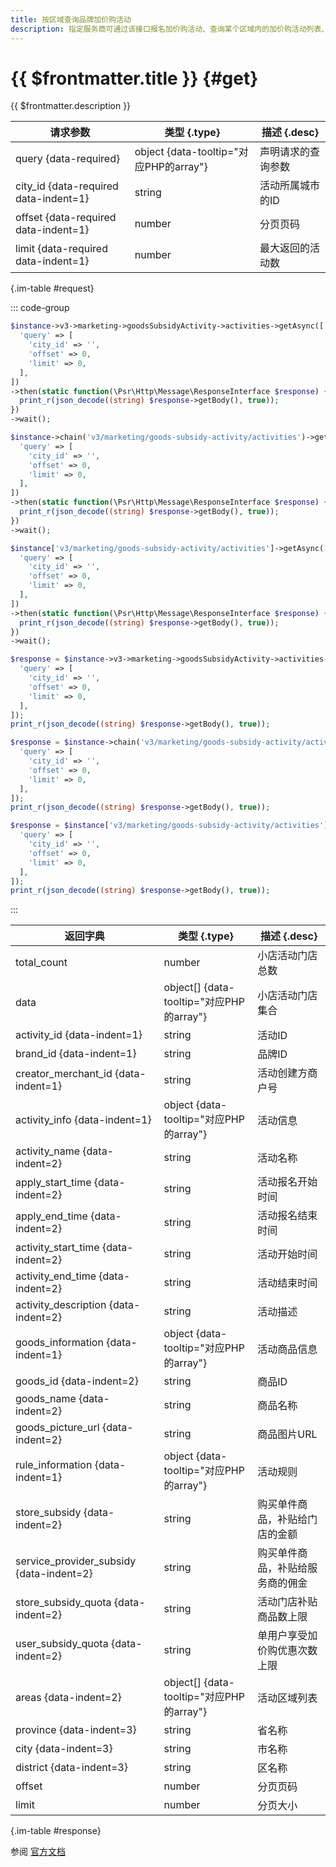 ```yaml
---
title: 按区域查询品牌加价购活动
description: 指定服务商可通过该接口报名加价购活动、查询某个区域内的加价购活动列表、锁定加价活动购资格以及解锁加价购活动资格。
---
```


# {{ $frontmatter.title }} {#get}

{{ $frontmatter.description }}

| 请求参数 | 类型 {.type} | 描述 {.desc}
| --- | --- | ---
| query {data-required} | object {data-tooltip="对应PHP的array"} | 声明请求的查询参数
| city_id {data-required data-indent=1} | string | 活动所属城市的ID
| offset {data-required data-indent=1} | number | 分页页码
| limit {data-required data-indent=1} | number | 最大返回的活动数

{.im-table #request}

::: code-group

```php [异步纯链式]
$instance->v3->marketing->goodsSubsidyActivity->activities->getAsync([
  'query' => [
    'city_id' => '',
    'offset' => 0,
    'limit' => 0,
  ],
])
->then(static function(\Psr\Http\Message\ResponseInterface $response) {
  print_r(json_decode((string) $response->getBody(), true));
})
->wait();
```

```php [异步声明式]
$instance->chain('v3/marketing/goods-subsidy-activity/activities')->getAsync([
  'query' => [
    'city_id' => '',
    'offset' => 0,
    'limit' => 0,
  ],
])
->then(static function(\Psr\Http\Message\ResponseInterface $response) {
  print_r(json_decode((string) $response->getBody(), true));
})
->wait();
```

```php [异步属性式]
$instance['v3/marketing/goods-subsidy-activity/activities']->getAsync([
  'query' => [
    'city_id' => '',
    'offset' => 0,
    'limit' => 0,
  ],
])
->then(static function(\Psr\Http\Message\ResponseInterface $response) {
  print_r(json_decode((string) $response->getBody(), true));
})
->wait();
```

```php [同步纯链式]
$response = $instance->v3->marketing->goodsSubsidyActivity->activities->get([
  'query' => [
    'city_id' => '',
    'offset' => 0,
    'limit' => 0,
  ],
]);
print_r(json_decode((string) $response->getBody(), true));
```

```php [同步声明式]
$response = $instance->chain('v3/marketing/goods-subsidy-activity/activities')->get([
  'query' => [
    'city_id' => '',
    'offset' => 0,
    'limit' => 0,
  ],
]);
print_r(json_decode((string) $response->getBody(), true));
```

```php [同步属性式]
$response = $instance['v3/marketing/goods-subsidy-activity/activities']->get([
  'query' => [
    'city_id' => '',
    'offset' => 0,
    'limit' => 0,
  ],
]);
print_r(json_decode((string) $response->getBody(), true));
```

:::

| 返回字典 | 类型 {.type} | 描述 {.desc}
| --- | --- | ---
| total_count | number | 小店活动门店总数
| data | object[] {data-tooltip="对应PHP的array"} | 小店活动门店集合
| activity_id {data-indent=1} | string | 活动ID
| brand_id {data-indent=1} | string | 品牌ID
| creator_merchant_id {data-indent=1} | string | 活动创建方商户号
| activity_info {data-indent=1} | object {data-tooltip="对应PHP的array"} | 活动信息
| activity_name {data-indent=2} | string | 活动名称
| apply_start_time {data-indent=2} | string | 活动报名开始时间
| apply_end_time {data-indent=2} | string | 活动报名结束时间
| activity_start_time {data-indent=2} | string | 活动开始时间
| activity_end_time {data-indent=2} | string | 活动结束时间
| activity_description {data-indent=2} | string | 活动描述
| goods_information {data-indent=1} | object {data-tooltip="对应PHP的array"} | 活动商品信息
| goods_id {data-indent=2} | string | 商品ID
| goods_name {data-indent=2} | string | 商品名称
| goods_picture_url {data-indent=2} | string | 商品图片URL
| rule_information {data-indent=1} | object {data-tooltip="对应PHP的array"} | 活动规则
| store_subsidy {data-indent=2} | string | 购买单件商品，补贴给门店的金额
| service_provider_subsidy {data-indent=2} | string | 购买单件商品，补贴给服务商的佣金
| store_subsidy_quota {data-indent=2} | string | 活动门店补贴商品数上限
| user_subsidy_quota {data-indent=2} | string | 单用户享受加价购优惠次数上限
| areas {data-indent=2} | object[] {data-tooltip="对应PHP的array"} | 活动区域列表
| province {data-indent=3} | string | 省名称
| city {data-indent=3} | string | 市名称
| district {data-indent=3} | string | 区名称
| offset | number | 分页页码
| limit | number | 分页大小

{.im-table #response}

参阅 [官方文档](https://pay.weixin.qq.com/docs/merchant/products/retail-store/introduction.html)
